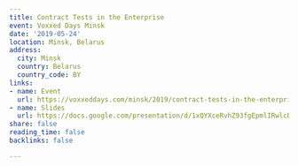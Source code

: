 ```yaml
---
title: Contract Tests in the Enterprise
event: Voxxed Days Minsk
date: '2019-05-24'
location: Minsk, Belarus
address:
  city: Minsk
  country: Belarus
  country_code: BY
links:
- name: Event
  url: https://voxxeddays.com/minsk/2019/contract-tests-in-the-enterprise/
- name: Slides
  url: https://docs.google.com/presentation/d/1xQYXceRvhZ93fgEpmlIRwlcB1aDp8-JMWbk7fB2ks_k/edit#slide=id.g2b578f0b81_0_244
share: false
reading_time: false
backlinks: false

---
```

